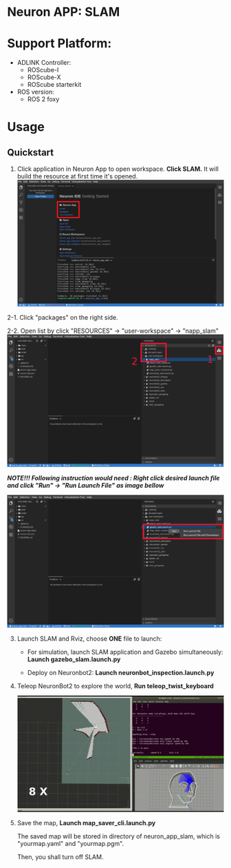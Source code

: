 # Neuron APP: SLAM

# Support Platform:

* ADLINK Controller:
  - ROScube-I
  - ROScube-X
  - ROScube starterkit
* ROS version:
  - ROS 2 foxy

# Usage

## Quickstart

1. Click application in Neuron App to open workspace. **Click SLAM.**  It will build the resource at first time it's opened.
     ![](readme_resource/open_app.png)
   
2-1. Click "packages" on the right side.

2-2. Open list by click "RESOURCES" -> "user-workspace" -> "napp_slam"
     ![](readme_resource/click_resourse_slam.png)
     

***NOTE!!! Following instruction would need : Right click desired launch file and click "Run" -> "Run Launch File" as image bellow***

   ![](readme_resource/launch_slam.png)
     
3. Launch SLAM and Rviz, choose **ONE**  file to launch: 
   
     * For simulation, launch SLAM application and Gazebo simultaneously: **Launch gazebo_slam.launch.py**
     
     * Deploy on Neuronbot2: **Launch neuronbot_inspection.launch.py**

4. Teleop NeuronBot2 to explore the world, **Run teleop_twist_keyboard**

   ![](readme_resource/slam_teleop_8x.gif)
   
5. Save the map, **Launch map_saver_cli.launch.py**

   The saved map will be stored in directory of neuron_app_slam, which is "yourmap.yaml" and "yourmap.pgm".

   Then, you shall turn off SLAM.
